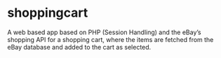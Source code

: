 # shoppingcart
A web based app based on PHP (Session Handling) and the eBay’s shopping API for a shopping cart, where the items are fetched from the eBay database and added to the cart as selected.
